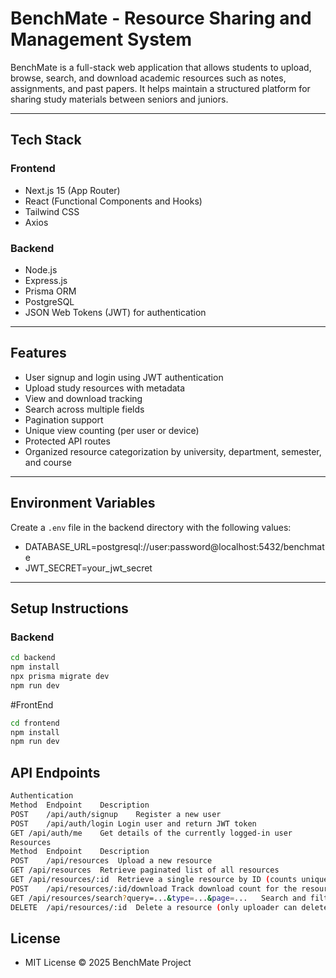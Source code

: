 # BenchMate - Resource Sharing and Management System

BenchMate is a full-stack web application that allows students to upload, browse, search, and download academic resources such as notes, assignments, and past papers. It helps maintain a structured platform for sharing study materials between seniors and juniors.

---

## Tech Stack

### Frontend
- Next.js 15 (App Router)
- React (Functional Components and Hooks)
- Tailwind CSS
- Axios

### Backend
- Node.js
- Express.js
- Prisma ORM
- PostgreSQL
- JSON Web Tokens (JWT) for authentication

---

## Features

- User signup and login using JWT authentication
- Upload study resources with metadata
- View and download tracking
- Search across multiple fields
- Pagination support
- Unique view counting (per user or device)
- Protected API routes
- Organized resource categorization by university, department, semester, and course

---

## Environment Variables

Create a `.env` file in the backend directory with the following values:

- DATABASE_URL=postgresql://user:password@localhost:5432/benchmate
- JWT_SECRET=your_jwt_secret


---

## Setup Instructions

### Backend

```bash
cd backend
npm install
npx prisma migrate dev
npm run dev
```
#FrontEnd
```bash
cd frontend
npm install
npm run dev
```
## API Endpoints
```bash
Authentication
Method	Endpoint	Description
POST	/api/auth/signup	Register a new user
POST	/api/auth/login	Login user and return JWT token
GET	/api/auth/me	Get details of the currently logged-in user
Resources
Method	Endpoint	Description
POST	/api/resources	Upload a new resource
GET	/api/resources	Retrieve paginated list of all resources
GET	/api/resources/:id	Retrieve a single resource by ID (counts unique view per user/device)
POST	/api/resources/:id/download	Track download count for the resource
GET	/api/resources/search?query=...&type=...&page=...	Search and filter resources
DELETE	/api/resources/:id	Delete a resource (only uploader can delete)

```

## License

- MIT License © 2025 BenchMate Project
